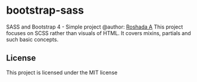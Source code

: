 # bootstrap-sass
SASS and Bootstrap 4 - Simple project
@author: [Roshada A](roshadaafzal.tech)
This project focuses on SCSS rather than visuals of HTML. It covers mixins, partials and such basic concepts.

## License
This project is licensed under the MIT license
